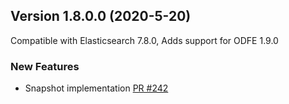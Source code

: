 
## Version 1.8.0.0 (2020-5-20)

Compatible with Elasticsearch 7.8.0, Adds support for ODFE 1.9.0

### New Features
* Snapshot implementation [PR #242](https://github.com/opendistro-for-elasticsearch/index-management/pull/242)

